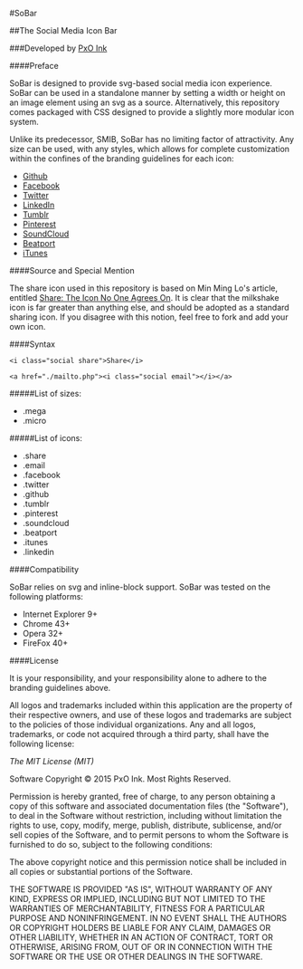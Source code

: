 #SoBar

##The Social Media Icon Bar

###Developed by [PxO Ink](http://pxo.ink/)

####Preface

SoBar is designed to provide svg-based social media icon 
experience. SoBar can be used in a standalone manner by 
setting a width or height on an image element using an svg 
as a source. Alternatively, this repository comes packaged 
with CSS designed to provide a slightly more modular icon 
system. 

Unlike its predecessor, SMIB, SoBar has no limiting factor 
of attractivity. Any size can be used, with any styles, 
which allows for complete customization within the 
confines of the branding guidelines for each icon:

* [Github](https://github.com/logos)
* [Facebook](https://www.facebookbrand.com/)
* [Twitter](https://about.twitter.com/company/brand)
* [LinkedIn](https://brand.linkedin.com/)
* [Tumblr](https://www.tumblr.com/logo)
* [Pinterest](https://business.pinterest.com/en/brand-guidelines)
* [SoundCloud](https://soundcloud.com/press)
* [Beatport](https://support.beatport.com/hc/en-us/articles/200353255-Beatport-Logos-and-Images)
* [iTunes](https://www.apple.com/itunes/marketing-on-itunes/identity-guidelines.html)

####Source and Special Mention

The share icon used in this repository is based on 
Min Ming Lo's article, entitled 
[Share: The Icon No One Agrees On](https://bold.pixelapse.com/minming/share-the-icon-no-one-agrees-on). 
It is clear that the milkshake icon is far greater than anything else, and should be adopted as a 
standard sharing icon. If you disagree with this notion, feel free to fork and add your own icon. 

####Syntax

`<i class="social share">Share</i>`

`<a href="./mailto.php"><i class="social email"></i></a>`

#####List of sizes:

* .mega
* .micro

#####List of icons:

* .share
* .email
* .facebook
* .twitter
* .github
* .tumblr
* .pinterest
* .soundcloud
* .beatport
* .itunes
* .linkedin

####Compatibility

SoBar relies on svg and inline-block support. SoBar was tested 
on the following platforms: 

* Internet Explorer 9+
* Chrome 43+
* Opera 32+
* FireFox 40+

####License

It is your responsibility, and your responsibility alone to 
adhere to the branding guidelines above. 

All logos and trademarks included within this application are 
the property of their respective owners, and use of these 
logos and trademarks are subject to the policies of those 
individual organizations. Any and all logos, trademarks, or 
code not acquired through a third party, shall have the 
following license: 

*The MIT License (MIT)*

Software Copyright &copy; 2015 PxO Ink. Most Rights Reserved.

Permission is hereby granted, free of charge, to any person obtaining a copy of this software and associated documentation files (the "Software"), to deal in the Software without restriction, including without limitation the rights to use, copy, modify, merge, publish, distribute, sublicense, and/or sell copies of the Software, and to permit persons to whom the Software is furnished to do so, subject to the following conditions:

The above copyright notice and this permission notice shall be included in all copies or substantial portions of the Software.

THE SOFTWARE IS PROVIDED "AS IS", WITHOUT WARRANTY OF ANY KIND, EXPRESS OR IMPLIED, INCLUDING BUT NOT LIMITED TO THE WARRANTIES OF MERCHANTABILITY, FITNESS FOR A PARTICULAR PURPOSE AND NONINFRINGEMENT. IN NO EVENT SHALL THE AUTHORS OR COPYRIGHT HOLDERS BE LIABLE FOR ANY CLAIM, DAMAGES OR OTHER LIABILITY, WHETHER IN AN ACTION OF CONTRACT, TORT OR OTHERWISE, ARISING FROM, OUT OF OR IN CONNECTION WITH THE SOFTWARE OR THE USE OR OTHER DEALINGS IN THE SOFTWARE.